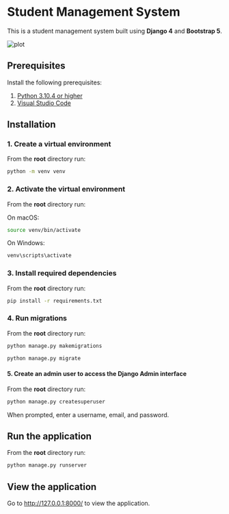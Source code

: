 # Student Management System

This is a student management system built using **Django 4** and **Bootstrap 5**.

![plot](https://github.com/BobsProgrammingAcademy/Student-Management-System/blob/master/students/static/images/homepage.png?raw=true)

## Prerequisites

Install the following prerequisites:

1. [Python 3.10.4 or higher](https://www.python.org/downloads/)
2. [Visual Studio Code](https://code.visualstudio.com/download)


## Installation

### 1. Create a virtual environment

From the **root** directory run:

```bash
python -m venv venv
```

### 2. Activate the virtual environment

From the **root** directory run:

On macOS:

```bash
source venv/bin/activate
```

On Windows:

```bash
venv\scripts\activate
```

### 3. Install required dependencies

From the **root** directory run:

```bash
pip install -r requirements.txt
```

### 4. Run migrations

From the **root** directory run:

```bash
python manage.py makemigrations
```
```bash
python manage.py migrate
```

#### 5. Create an admin user to access the Django Admin interface

From the **root** directory run:

```bash
python manage.py createsuperuser
```

When prompted, enter a username, email, and password.

## Run the application

From the **root** directory run:

```bash
python manage.py runserver
```

## View the application

Go to http://127.0.0.1:8000/ to view the application.
